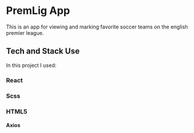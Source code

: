 # PremLig App

This is an app for viewing and marking favorite soccer teams on the english premier league.

## Tech and Stack Use

In this project I used:

### React
### Scss
### HTML5
#### Axios
